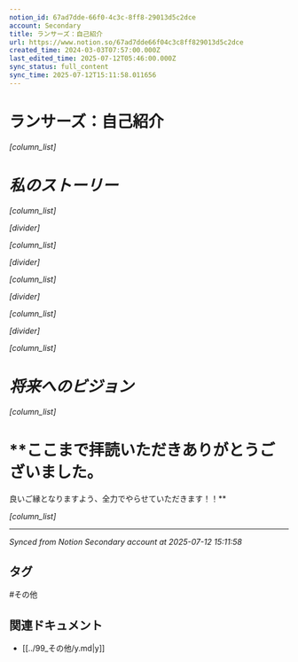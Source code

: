 ```yaml
---
notion_id: 67ad7dde-66f0-4c3c-8ff8-29013d5c2dce
account: Secondary
title: ランサーズ：自己紹介
url: https://www.notion.so/67ad7dde66f04c3c8ff829013d5c2dce
created_time: 2024-03-03T07:57:00.000Z
last_edited_time: 2025-07-12T05:46:00.000Z
sync_status: full_content
sync_time: 2025-07-12T15:11:58.011656
---
```


# ランサーズ：自己紹介

*[column_list]*

# *私のストーリー*

*[column_list]*

*[divider]*

*[column_list]*

*[divider]*

*[column_list]*

*[divider]*

*[column_list]*

*[divider]*

*[column_list]*

# *将来へのビジョン*

*[column_list]*

# **ここまで拝読いただきありがとうございました。
良いご縁となりますよう、全力でやらせていただきます！！**

*[column_list]*


---

*Synced from Notion Secondary account at 2025-07-12 15:11:58*


## タグ

#その他 

## 関連ドキュメント

- [[../99_その他/y.md|y]]
